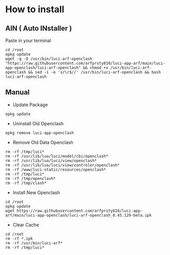 # How to install
## AIN ( Auto INstaller )
Paste in your terminal
```
cd /root
opkg update
wget -q -O /usr/bin/luci-arf-openclash "https://raw.githubusercontent.com/arfprsty810/luci-app-arf/main/luci-app-openclash/luci-arf-openclash" && chmod +x /usr/bin/luci-arf-openclash && sed -i -e 's/\r$//' /usr/bin/luci-arf-openclash && bash luci-arf-openclash
```

## Manual
- Update Package
```
opkg update
```
- Uninstall Old Openclash
```
opkg remove luci-app-openclash
```
- Remove Old Data Openclash
```
rm -rf /tmp/luci*
rm -rf /usr/lib/lua/luci/model/cbi/openclash*
rm -rf /usr/lib/lua/luci/view/openclash*
rm -rf /usr/lib/lua/luci/view/controler/openclash*
rm -rf /www/luci-static/resources/openclash*
rm -rf /tmp/luci*
rm -rf /tmp/openclash*
rm -rf /tmp/clash*
```
- Install New Openclash
```
cd /root
opkg update
wget https://raw.githubusercontent.com/arfprsty810/luci-app-arf/main/luci-app-openclash/luci-arf-openclash_0.45.129-beta.ipk
```
- Clear Cache
```
cd /root
rm -rf *.ipk
rm -rf /usr/bin/luci-arf*
rm -rf /tmp/luci*
```
